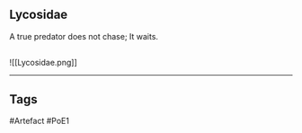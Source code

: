 ## Lycosidae
A true predator does not chase; It waits.
##
![[Lycosidae.png]]

---
## Tags
#Artefact
#PoE1